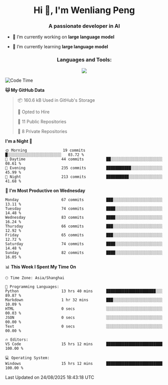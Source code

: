 <h1 align="center">Hi 👋, I'm Wenliang Peng</h1>
<h3 align="center">A passionate developer in AI</h3>

- 🔭 I’m currently working on **large language model**

- 🌱 I’m currently learning **large language model**

<!-- <h3 align="left">Connect with me:</h3> -->
<!-- <p align="left">
</p> -->

<h3 align="center">Languages and Tools:</h3>
<p align="center">
  <a href="https://skillicons.dev">
    <img src="https://skillicons.dev/icons?i=cpp,ros,docker,azure,git,linux,py,pytorch,cmake,githubactions,powershell,md&perline=6" />
  </a>
</p>


<!-- <p><img align="center" src="https://github-readme-stats.vercel.app/api/top-langs?username=bpwl0121&show_icons=true&locale=en&layout=compact" alt="bpwl0121" /></p> -->

<!-- <p><img align="center" src="https://github-readme-streak-stats.herokuapp.com/?user=bpwl0121&" alt="bpwl0121" /></p> -->

<!--START_SECTION:waka-->
![Code Time](http://img.shields.io/badge/Code%20Time-368%20hrs%2013%20mins-blue)

**🐱 My GitHub Data** 

> 📦 160.6 kB Used in GitHub's Storage 
 > 
> 💼 Opted to Hire
 > 
> 📜 11 Public Repositories 
 > 
> 🔑 8 Private Repositories 
 > 
**I'm a Night 🦉** 

```text
🌞 Morning                19 commits          █░░░░░░░░░░░░░░░░░░░░░░░░   03.72 % 
🌆 Daytime                44 commits          ██░░░░░░░░░░░░░░░░░░░░░░░   08.61 % 
🌃 Evening                235 commits         ███████████░░░░░░░░░░░░░░   45.99 % 
🌙 Night                  213 commits         ██████████░░░░░░░░░░░░░░░   41.68 % 
```
📅 **I'm Most Productive on Wednesday** 

```text
Monday                   67 commits          ███░░░░░░░░░░░░░░░░░░░░░░   13.11 % 
Tuesday                  74 commits          ████░░░░░░░░░░░░░░░░░░░░░   14.48 % 
Wednesday                83 commits          ████░░░░░░░░░░░░░░░░░░░░░   16.24 % 
Thursday                 66 commits          ███░░░░░░░░░░░░░░░░░░░░░░   12.92 % 
Friday                   65 commits          ███░░░░░░░░░░░░░░░░░░░░░░   12.72 % 
Saturday                 74 commits          ████░░░░░░░░░░░░░░░░░░░░░   14.48 % 
Sunday                   82 commits          ████░░░░░░░░░░░░░░░░░░░░░   16.05 % 
```


📊 **This Week I Spent My Time On** 

```text
🕑︎ Time Zone: Asia/Shanghai

💬 Programming Languages: 
Python                   13 hrs 40 mins      ██████████████████████░░░   89.87 % 
Markdown                 1 hr 32 mins        ███░░░░░░░░░░░░░░░░░░░░░░   10.09 % 
HTML                     0 secs              ░░░░░░░░░░░░░░░░░░░░░░░░░   00.03 % 
JSON                     0 secs              ░░░░░░░░░░░░░░░░░░░░░░░░░   00.00 % 
Text                     0 secs              ░░░░░░░░░░░░░░░░░░░░░░░░░   00.00 % 

🔥 Editors: 
VS Code                  15 hrs 12 mins      █████████████████████████   100.00 % 

💻 Operating System: 
Windows                  15 hrs 12 mins      █████████████████████████   100.00 % 
```


 Last Updated on 24/08/2025 18:43:18 UTC
<!--END_SECTION:waka-->
